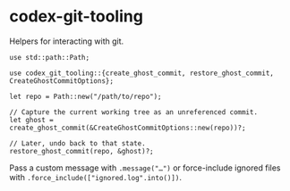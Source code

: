 # codex-git-tooling

Helpers for interacting with git.

```rust,no_run
use std::path::Path;

use codex_git_tooling::{create_ghost_commit, restore_ghost_commit, CreateGhostCommitOptions};

let repo = Path::new("/path/to/repo");

// Capture the current working tree as an unreferenced commit.
let ghost = create_ghost_commit(&CreateGhostCommitOptions::new(repo))?;

// Later, undo back to that state.
restore_ghost_commit(repo, &ghost)?;
```

Pass a custom message with `.message("…")` or force-include ignored files with
`.force_include(["ignored.log".into()])`.
